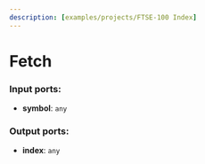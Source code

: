 ```yaml
---
description: [examples/projects/FTSE-100 Index]
---
```


# Fetch

### Input ports:

* __symbol__: ` any `

### Output ports:

* __index__: ` any `

